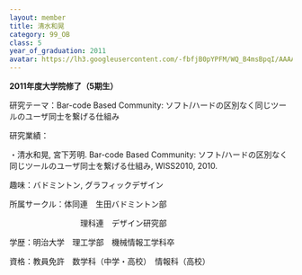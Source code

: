 ```yaml
---
layout: member
title: 清水和晃
category: 99_OB
class: 5
year_of_graduation: 2011
avatar: https://lh3.googleusercontent.com/-fbfjB0pYPFM/WQ_B4msBpqI/AAAAAAAAqNk/R4f9iWqVP1Y5aaRZUBGPEIv6q4a2YPbDwCLcB/p-s300/shimizu1.jpg
---
```

**2011年度大学院修了（5期生）**

研究テーマ：Bar-code Based Community: ソフト/ハードの区別なく同じツールのユーザ同士を繋げる仕組み

研究業績：

・清水和晃, 宮下芳明. Bar-code Based Community: ソフト/ハードの区別なく同じツールのユーザ同士を繋げる仕組み, WISS2010, 2010.

趣味：バドミントン, グラフィックデザイン

所属サークル：体同連　生田バドミントン部

　　　　　　　　　理科連　デザイン研究部

学歴：明治大学　理工学部　機械情報工学科卒

資格：教員免許　数学科（中学・高校）　情報科（高校）